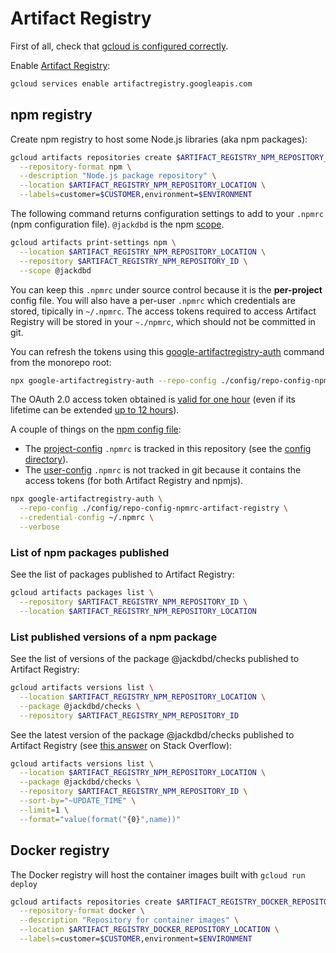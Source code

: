 # Artifact Registry

First of all, check that [gcloud is configured correctly](./gcloud-configuration.md).

Enable [Artifact Registry](https://cloud.google.com/artifact-registry):

```sh
gcloud services enable artifactregistry.googleapis.com
```

## npm registry

Create npm registry to host some Node.js libraries (aka npm packages):

```sh
gcloud artifacts repositories create $ARTIFACT_REGISTRY_NPM_REPOSITORY_ID \
  --repository-format npm \
  --description "Node.js package repository" \
  --location $ARTIFACT_REGISTRY_NPM_REPOSITORY_LOCATION \
  --labels=customer=$CUSTOMER,environment=$ENVIRONMENT
```

The following command returns configuration settings to add to your `.npmrc` (npm configuration file). `@jackdbd` is the npm [scope](https://docs.npmjs.com/about-scopes).

```sh
gcloud artifacts print-settings npm \
  --location $ARTIFACT_REGISTRY_NPM_REPOSITORY_LOCATION \
  --repository $ARTIFACT_REGISTRY_NPM_REPOSITORY_ID \
  --scope @jackdbd
```

You can keep this `.npmrc` under source control because it is the **per-project** config file. You will also have a per-user `.npmrc` which credentials are stored, tipically in `~/.npmrc`. The access tokens required to access Artifact Registry will be stored in your `~./npmrc`, which should not be committed in git.

You can refresh the tokens using this [google-artifactregistry-auth](https://github.com/GoogleCloudPlatform/artifact-registry-npm-tools#readme) command from the monorepo root:

```sh
npx google-artifactregistry-auth --repo-config ./config/repo-config-npmrc-artifact-registry
```

The OAuth 2.0 access token obtained is [valid for one hour](https://cloud.google.com/iam/docs/creating-short-lived-service-account-credentials#sa-credentials-oauth) (even if its lifetime can be extended [up to 12 hours](https://stackoverflow.com/a/69712755/3036129)).

A couple of things on the [npm config file](https://docs.npmjs.com/cli/v8/configuring-npm/npmrc):

- The [project-config](https://docs.npmjs.com/cli/v8/configuring-npm/npmrc#per-project-config-file) `.npmrc` is tracked in this repository (see the [config directory](./config/README.md)).
- The [user-config](https://docs.npmjs.com/cli/v8/configuring-npm/npmrc#per-user-config-file) `.npmrc` is not tracked in git because it contains the access tokens (for both Artifact Registry and npmjs).

```sh
npx google-artifactregistry-auth \
  --repo-config ./config/repo-config-npmrc-artifact-registry \
  --credential-config ~/.npmrc \
  --verbose
```


### List of npm packages published

See the list of packages published to Artifact Registry:

```sh
gcloud artifacts packages list \
  --repository $ARTIFACT_REGISTRY_NPM_REPOSITORY_ID \
  --location $ARTIFACT_REGISTRY_NPM_REPOSITORY_LOCATION
```

### List published versions of a npm package

See the list of versions of the package @jackdbd/checks published to Artifact Registry:

```sh
gcloud artifacts versions list \
  --location $ARTIFACT_REGISTRY_NPM_REPOSITORY_LOCATION \
  --package @jackdbd/checks \
  --repository $ARTIFACT_REGISTRY_NPM_REPOSITORY_ID
```

See the latest version of the package @jackdbd/checks published to Artifact Registry (see [this answer](https://stackoverflow.com/questions/72130466/how-to-get-latest-version-of-an-image-from-artifact-registry) on Stack Overflow):

```sh
gcloud artifacts versions list \
  --location $ARTIFACT_REGISTRY_NPM_REPOSITORY_LOCATION \
  --package @jackdbd/checks \
  --repository $ARTIFACT_REGISTRY_NPM_REPOSITORY_ID \
  --sort-by="~UPDATE_TIME" \
  --limit=1 \
  --format="value(format("{0}",name))"
```

## Docker registry

The Docker registry will host the container images built with `gcloud run deploy`

```sh
gcloud artifacts repositories create $ARTIFACT_REGISTRY_DOCKER_REPOSITORY_ID \
  --repository-format docker \
  --description "Repository for container images" \
  --location $ARTIFACT_REGISTRY_DOCKER_REPOSITORY_LOCATION \
  --labels=customer=$CUSTOMER,environment=$ENVIRONMENT
```
